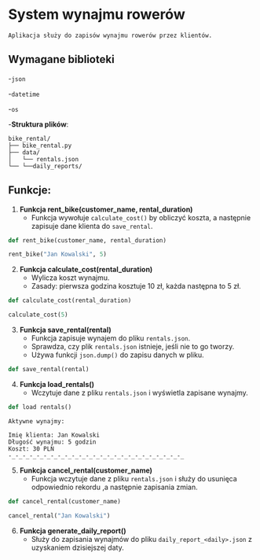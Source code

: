 # System wynajmu rowerów
```
Aplikacja służy do zapisów wynajmu rowerów przez klientów.
```

## Wymagane biblioteki
-`json` 

-`datetime`

-`os`


-**Struktura plików**:
```
bike_rental/
├── bike_rental.py
├── data/
│   └── rentals.json
└── └──daily_reports/
```

## Funkcje:
1. **Funkcja rent_bike(customer_name, rental_duration)**
   - Funkcja wywołuje `calculate_cost()` by obliczyć koszta, a następnie zapisuje dane klienta do `save_rental`.
```py
def rent_bike(customer_name, rental_duration)

rent_bike("Jan Kowalski", 5)
```

2. **Funkcja calculate_cost(rental_duration)**
   - Wylicza koszt wynajmu.
   - Zasady: pierwsza godzina kosztuje 10 zł, każda następna to 5 zł.

```py
def calculate_cost(rental_duration)

calculate_cost(5)
```
3. **Funkcja save_rental(rental)**
    - Funkcja zapisuje wynajem do pliku `rentals.json`.
    - Sprawdza, czy plik `rentals.json` istnieje, jeśli nie to go tworzy.
    - Używa funkcji `json.dump()` do zapisu danych w pliku.
```py
def save_rental(rental)
```

4. **Funkcja load_rentals()**
    - Wczytuje dane z pliku `rentals.json` i wyświetla zapisane wynajmy.
```py
def load rentals()
```
```
Aktywne wynajmy:

Imię klienta: Jan Kowalski
Długość wynajmu: 5 godzin
Koszt: 30 PLN
-_-_-_-_-_-_-_-_-_-_-_-_-_-_-_-_-_-_-_-_-_-_-_-_-_
```
5. **Funkcja cancel_rental(customer_name)**
    - Funkcja wczytuje dane z pliku `rentals.json` i służy do usunięca odpowiednio rekordu ,a następnie zapisania zmian.
```py
def cancel_rental(customer_name)

cancel_rental("Jan Kowalski")
```

6. **Funkcja generate_daily_report()**
    - Służy do zapisania wynajmów do pliku `daily_report_<daily>.json` z uzyskaniem dzisiejszej daty.